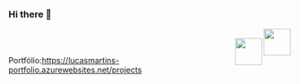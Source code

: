 
### Hi there 👋

<a href="https://www.instagram.com/lucas.mart27/" target="_blank">
  <img align="right" src="https://cdn.icon-icons.com/icons2/1211/PNG/512/1491579602-yumminkysocialmedia36_83067.png" width="48px" height="48px">
</a><br />



<a href="https://github.com/lucasMart27" target="_blank">
  <img align="right" src="https://cdn.iconscout.com/icon/free/png-256/github-108-438008.png" width="48px" height="48px">
</a><br />








Portfólio:https://lucasmartins-portfolio.azurewebsites.net/projects
